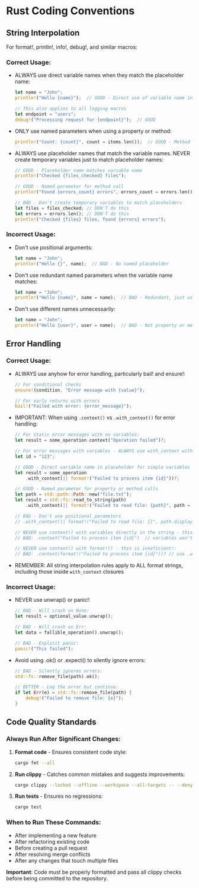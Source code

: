 # Rust Coding Conventions

## String Interpolation
For format!, println!, info!, debug!, and similar macros:

### Correct Usage:
- ALWAYS use direct variable names when they match the placeholder name:
  ```rust
  let name = "John";
  println!("Hello {name}");  // GOOD - Direct use of variable name in placeholder

  // This also applies to all logging macros
  let endpoint = "users";
  debug!("Processing request for {endpoint}");  // GOOD
  ```

- ONLY use named parameters when using a property or method:
  ```rust
  println!("Count: {count}", count = items.len());  // GOOD - Method call needs named parameter
  ```

- ALWAYS use placeholder names that match the variable names. NEVER create temporary variables just to match placeholder names:
  ```rust
  // GOOD - Placeholder name matches variable name
  println!("Checked {files_checked} files");

  // GOOD - Named parameter for method call
  println!("Found {errors_count} errors", errors_count = errors.len());

  // BAD - Don't create temporary variables to match placeholders
  let files = files_checked; // DON'T do this
  let errors = errors.len(); // DON'T do this
  println!("Checked {files} files, found {errors} errors");
  ```

### Incorrect Usage:
- Don't use positional arguments:
  ```rust
  let name = "John";
  println!("Hello {}", name);  // BAD - No named placeholder
  ```

- Don't use redundant named parameters when the variable name matches:
  ```rust
  let name = "John";
  println!("Hello {name}", name = name);  // BAD - Redundant, just use "{name}"
  ```

- Don't use different names unnecessarily:
  ```rust
  let name = "John";
  println!("Hello {user}", user = name);  // BAD - Not property or method, just use "{name}" directly
  ```

## Error Handling

### Correct Usage:
- ALWAYS use anyhow for error handling, particularly bail! and ensure!:
  ```rust
  // For conditional checks
  ensure!(condition, "Error message with {value}");

  // For early returns with errors
  bail!("Failed with error: {error_message}");
  ```

- IMPORTANT: When using `.context()` vs `.with_context()` for error handling:
  ```rust
  // For static error messages with no variables:
  let result = some_operation.context("Operation failed")?;

  // For error messages with variables - ALWAYS use with_context with a closure and format!:
  let id = "123";

  // GOOD - Direct variable name in placeholder for simple variables
  let result = some_operation
      .with_context(|| format!("Failed to process item {id}"))?;

  // GOOD - Named parameter for property or method calls
  let path = std::path::Path::new("file.txt");
  let result = std::fs::read_to_string(path)
      .with_context(|| format!("Failed to read file: {path}", path = path.display()))?;

  // BAD - Don't use positional parameters
  // .with_context(|| format!("Failed to read file: {}", path.display()))?

  // NEVER use context() with variables directly in the string - this won't work:
  // BAD: .context("Failed to process item {id}")  // variables won't interpolate!

  // NEVER use context() with format!() - this is inneficient!:
  // BAD: .context(format!("Failed to process item {id}"))? // use .with_context(|| format!(...))
  ```

- REMEMBER: All string interpolation rules apply to ALL format strings, including those inside `with_context` closures

### Incorrect Usage:
- NEVER use unwrap() or panic!:
  ```rust
  // BAD - Will crash on None:
  let result = optional_value.unwrap();

  // BAD - Will crash on Err:
  let data = fallible_operation().unwrap();

  // BAD - Explicit panic:
  panic!("This failed");
  ```

- Avoid using .ok() or .expect() to silently ignore errors:
  ```rust
  // BAD - Silently ignores errors:
  std::fs::remove_file(path).ok();

  // BETTER - Log the error but continue:
  if let Err(e) = std::fs::remove_file(path) {
      debug!("Failed to remove file: {e}");
  }
  ```

## Code Quality Standards

### Always Run After Significant Changes:
1. **Format code** - Ensures consistent code style:
   ```bash
   cargo fmt --all
   ```

2. **Run clippy** - Catches common mistakes and suggests improvements:
   ```bash
   cargo clippy --locked --offline --workspace --all-targets -- --deny warnings
   ```

3. **Run tests** - Ensures no regressions:
   ```bash
   cargo test
   ```

### When to Run These Commands:
- After implementing a new feature
- After refactoring existing code
- Before creating a pull request
- After resolving merge conflicts
- After any changes that touch multiple files

**Important**: Code must be properly formatted and pass all clippy checks before being committed to the repository.
